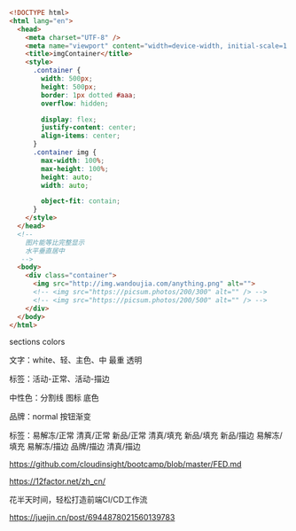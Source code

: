 ```html
<!DOCTYPE html>
<html lang="en">
  <head>
    <meta charset="UTF-8" />
    <meta name="viewport" content="width=device-width, initial-scale=1.0" />
    <title>imgContainer</title>
    <style>
      .container {
        width: 500px;
        height: 500px;
        border: 1px dotted #aaa;
        overflow: hidden;

        display: flex;
        justify-content: center;
        align-items: center;
      }
      .container img {
        max-width: 100%;
        max-height: 100%;
        height: auto;
        width: auto;

        object-fit: contain;
      }
    </style>
  </head>
  <!-- 
    图片能等比完整显示
    水平垂直居中
   -->
  <body>
    <div class="container">
      <img src="http://img.wandoujia.com/anything.png" alt="">
      <!-- <img src="https://picsum.photos/200/300" alt="" /> -->
      <!-- <img src="https://picsum.photos/200/500" alt="" /> -->
    </div>
  </body>
</html>

```

sections colors

文字：white、轻、主色、中 最重 透明

标签：活动-正常、活动-描边

中性色：分割线 图标 底色

品牌：normal 按钮渐变

标签：易解冻/正常 清真/正常 新品/正常 清真/填充 新品/填充 新品/描边 易解冻/填充 易解冻/描边 品牌/描边 清真/描边

https://github.com/cloudinsight/bootcamp/blob/master/FED.md

https://12factor.net/zh_cn/

花半天时间，轻松打造前端CI/CD工作流

https://juejin.cn/post/6944878021560139783

